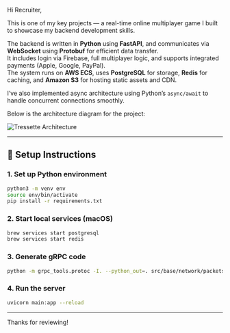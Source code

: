 Hi Recruiter,

This is one of my key projects — a real-time online multiplayer game I built to showcase my backend development skills.

The backend is written in **Python** using **FastAPI**, and communicates via **WebSocket** using **Protobuf** for efficient data transfer.  
It includes login via Firebase, full multiplayer logic, and supports integrated payments (Apple, Google, PayPal).  
The system runs on **AWS ECS**, uses **PostgreSQL** for storage, **Redis** for caching, and **Amazon S3** for hosting static assets and CDN.

I’ve also implemented async architecture using Python’s `async/await` to handle concurrent connections smoothly.

Below is the architecture diagram for the project:

![Tressette Architecture](path/to/your/image.png)

---

## 🚀 Setup Instructions

### 1. Set up Python environment
```bash
python3 -m venv env
source env/bin/activate
pip install -r requirements.txt
````

### 2. Start local services (macOS)

```bash
brew services start postgresql
brew services start redis
```

### 3. Generate gRPC code

```bash
python -m grpc_tools.protoc -I. --python_out=. src/base/network/packets/packet.proto
```

### 4. Run the server

```bash
uvicorn main:app --reload
```

---

Thanks for reviewing!


